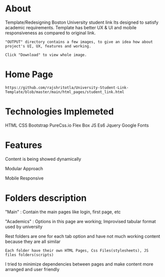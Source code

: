 # About
Template/Redesigning Boston University student link
Its designed to satisfy academic requirements.
Template has better UX & UI and mobile responsiveness as compared to original link.

```
"OUTPUT" directory contains a few images, to give an idea how about project's UI, UX, features and working.

Click "Download" to view whole image.
```


# Home Page
```
https://github.com/rajshritotla/University-Student-Link-Template/blob/master/main/html_pages/student_link.html
```

# Technologies Implemeted
HTML    CSS   Bootstrap   PureCss.io    Flex Box    JS    Es6   Jquery    Google Fonts

# Features
Content is being showed dynamically

Modular Approach 

Mobile Responsive

# Folders description

"Main" : Contain the main pages like login, first page, etc

"Academics" : Options in this page are working; Improvised tabular format used by university

Rest folders are one for each tab option and have not much working content because they are all similar 

```
Each folder have their own HTML Pages, Css Files(stylesheets), JS files folders(scripts)
```

I tried to minimize dependencies between pages and make content more arranged and user friendly
